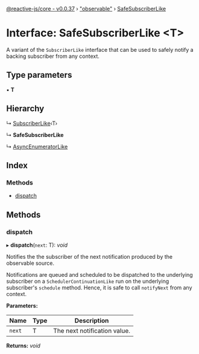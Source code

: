 [@reactive-js/core - v0.0.37](../README.md) › ["observable"](../modules/_observable_.md) › [SafeSubscriberLike](_observable_.safesubscriberlike.md)

# Interface: SafeSubscriberLike <**T**>

A variant of the `SubscriberLike` interface that can be used to safely notify
a backing subscriber from any context.

## Type parameters

▪ **T**

## Hierarchy

  ↳ [SubscriberLike](_observable_.subscriberlike.md)‹T›

  ↳ **SafeSubscriberLike**

  ↳ [AsyncEnumeratorLike](_async_enumerable_.asyncenumeratorlike.md)

## Index

### Methods

* [dispatch](_observable_.safesubscriberlike.md#dispatch)

## Methods

###  dispatch

▸ **dispatch**(`next`: T): *void*

Notifies the the subscriber of the next notification produced by the observable source.

Notifications are queued and scheduled to be dispatched to the underlying subscriber
on a `SchedulerContinuationLike` run on the underlying subscriber's `schedule` method.
Hence, it is safe to call `notifyNext` from any context.

**Parameters:**

Name | Type | Description |
------ | ------ | ------ |
`next` | T | The next notification value.  |

**Returns:** *void*
